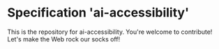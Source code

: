
# Specification 'ai-accessibility'

This is the repository for ai-accessibility. You're welcome to contribute! Let's make the Web rock our socks
off!
